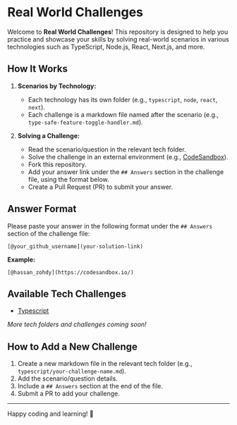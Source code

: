 # Real World Challenges

Welcome to **Real World Challenges**! This repository is designed to help you practice and showcase your skills by solving real-world scenarios in various technologies such as TypeScript, Node.js, React, Next.js, and more.

## How It Works

1. **Scenarios by Technology:**

   - Each technology has its own folder (e.g., `typescript`, `node`, `react`, `next`).
   - Each challenge is a markdown file named after the scenario (e.g., `type-safe-feature-toggle-handler.md`).

2. **Solving a Challenge:**
   - Read the scenario/question in the relevant tech folder.
   - Solve the challenge in an external environment (e.g., [CodeSandbox](https://codesandbox.io/)).
   - Fork this repository.
   - Add your answer link under the `## Answers` section in the challenge file, using the format below.
   - Create a Pull Request (PR) to submit your answer.

## Answer Format

Please paste your answer in the following format under the `## Answers` section of the challenge file:

```
[@your_github_username](your-solution-link)
```

**Example:**

```
[@hassan_zohdy](https://codesandbox.io/)
```

## Available Tech Challenges

- [Typescript](./typescript/README.md)

_More tech folders and challenges coming soon!_

## How to Add a New Challenge

1. Create a new markdown file in the relevant tech folder (e.g., `typescript/your-challenge-name.md`).
2. Add the scenario/question details.
3. Include a `## Answers` section at the end of the file.
4. Submit a PR to add your challenge.

---

Happy coding and learning! 🚀
